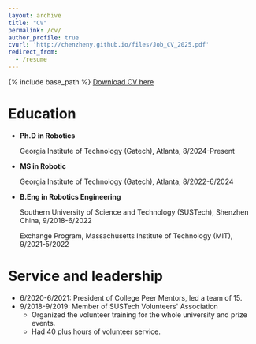 ```yaml
---
layout: archive
title: "CV"
permalink: /cv/
author_profile: true
cvurl: 'http://chenzheny.github.io/files/Job_CV_2025.pdf'
redirect_from:
  - /resume
---
```


{% include base_path %}
[Download CV here](http://chenzheny.github.io/files/Job_CV_2025.pdf)

Education
======
* **Ph.D in Robotics**
  
  Georgia Institute of Technology (Gatech), Atlanta, 8/2024-Present

* **MS in Robotic**
  
  Georgia Institute of Technology (Gatech), Atlanta, 8/2022-6/2024

* **B.Eng in Robotics Engineering**
  
  Southern University of Science and Technology (SUSTech), Shenzhen China, 9/2018-6/2022
  
  Exchange Program, Massachusetts Institute of Technology (MIT), 9/2021-5/2022
  
Service and leadership
======
* 6/2020-6/2021: President of College Peer Mentors, led a team of 15.
* 9/2018-9/2019: Member of SUSTech Volunteers' Association
  * Organized the volunteer training for the whole university and prize events.
  * Had 40 plus hours of volunteer service.
